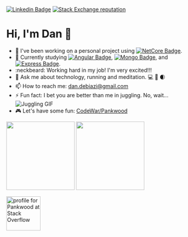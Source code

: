 [![Linkedin Badge](https://img.shields.io/badge/-dandebiazi-blue?v1?message=dandebiazi&style=flat-square&logo=Linkedin&logoColor=white&link=https://www.linkedin.com/in/dandebiazi/)](https://www.linkedin.com/in/dandebiazi/)
[![Stack Exchange reputation](https://img.shields.io/stackexchange/stackoverflow/r/5423852?style=flat)](https://stackoverflow.com/users/5423852/pankwood/)

# Hi, I'm Dan :wave:

- 🔭 I've been working on a personal project using [![NetCore Badge](https://img.shields.io/badge/-WebAPI%20Core%203.1-purple?logo=.NET&style=plastic&link=https://docs.microsoft.com/en-us/aspnet/core/tutorials/first-web-api?view=aspnetcore-3.1&tabs=visual-studio)](https://docs.microsoft.com/en-us/aspnet/core/tutorials/first-web-api?view=aspnetcore-3.1&tabs=visual-studio). 
- 🌱 Currently studying [![Angular Badge](https://img.shields.io/badge/-Angular-red?logo=Angular&style=plastic&link=https://angular.io/)](https://angular.io/), [![Mongo Badge](https://img.shields.io/badge/-MongoDB-black?logo=MongoDB&style=plastic&link=https://www.mongodb.com/)](https://www.mongodb.com/), and [![Express Badge](https://img.shields.io/badge/-Express-black?logo=Express&style=plastic&link=https://expressjs.com/)](https://expressjs.com/).  
- :neckbeard: Working hard in my job! I'm very excited!!!
- 💬 Ask me about technology, running and meditation. :computer: :running: :waxing_crescent_moon:
- 📫 How to reach me: dan.debiazi@gmail.com
- ⚡ Fun fact: I bet you are better than me in juggling. No, wait... ![Juggling GIF](https://i.ibb.co/Pxf3rk2/ezgif-com-gif-to-webp.gif)
- :video_game: Let's have some fun: [CodeWar/Pankwood](https://www.codewars.com/users/Pankwood)

<div>
  <img height="180em" src="https://github-readme-stats.vercel.app/api?username=pankwood&show_icons=true&theme=algolia&include_all_commits=true&count_private=true"/>
  <img height="180em" src="https://github-readme-stats.vercel.app/api/top-langs/?username=pankwood&layout=compact&langs_count=6&theme=algolia"/>
</div>

<a href="https://stackoverflow.com/users/5423852/pankwood?theme=dark" target="_blank"><img src="https://stackoverflow.com/users/flair/5423852.png?theme=dark" width="auto" height="90em" alt="profile for Pankwood at Stack Overflow" title="profile for Pankwood at Stack Overflow"></a>

